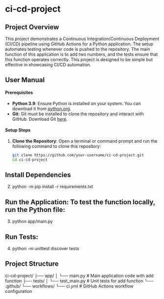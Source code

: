 # ci-cd-project

## Project Overview

This project demonstrates a Continuous Integration/Continuous Deployment (CI/CD) pipeline using GitHub Actions for a Python application. The setup automates testing whenever code is pushed to the repository. The main function of this application is to add two numbers, and the tests ensure that this function operates correctly. This project is designed to be simple but effective in showcasing CI/CD automation.

## User Manual

#### Prerequisites

- **Python 3.9**: Ensure Python is installed on your system. You can download it from [python.org](https://www.python.org/).
- **Git**: Git must be installed to clone the repository and interact with GitHub. Download Git [here](https://git-scm.com/).

#### Setup Steps

1. **Clone the Repository**: Open a terminal or command prompt and run the following command to clone this repository:

   ```bash
   git clone https://github.com/your-username/ci-cd-project.git
   cd ci-cd-project

## Install Dependencies

2. python -m pip install -r requirements.txt

## Run the Application: To test the function locally, run the Python file:

3. python app/main.py

## Run Tests: 

4. python -m unittest discover tests

## Project Structure

ci-cd-project/
├── app/
│   └── main.py            # Main application code with add function
├── tests/
│   └── test_main.py       # Unit tests for add function
└── .github/
    └── workflows/
        └── ci.yml         # GitHub Actions workflow configuration